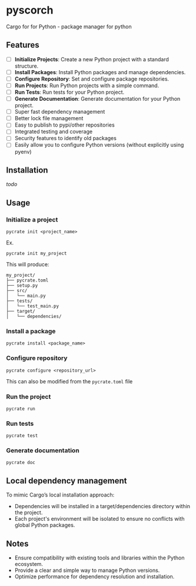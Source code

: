 # pyscorch 
Cargo for for Python - package manager for python

## Features
- [ ] **Initialize Projects**: Create a new Python project with a standard structure.
- [ ] **Install Packages**: Install Python packages and manage dependencies.
- [ ] **Configure Repository**: Set and configure package repositories.
- [ ] **Run Projects**: Run Python projects with a simple command.
- [ ] **Run Tests**: Run tests for your Python project.
- [ ] **Generate Documentation**: Generate documentation for your Python project.
- [ ] Super fast dependency management
- [ ] Better lock file management
- [ ] Easy to publish to pypi/other repositories
- [ ] Integrated testing and coverage
- [ ] Security features to identify old packages
- [ ] Easily allow you to configure Python versions (without explicitly using pyenv)

## Installation
*todo*

## Usage

### Initialize a project
```
pycrate init <project_name>
```

Ex.
```
pycrate init my_project
```

This will produce:
```
my_project/
├── pycrate.toml
├── setup.py
├── src/
│   └── main.py
├── tests/
│   └── test_main.py
├── target/
│   └── dependencies/
```

### Install a package
```
pycrate install <package_name>
```

### Configure repository 
```
pycrate configure <repository_url>
``` 

This can also be modified from the `pycrate.toml` file

### Run the project
```
pycrate run
```

### Run tests
```
pycrate test
```


### Generate documentation
```
pycrate doc
```


## Local dependency management
To mimic Cargo’s local installation approach:

- Dependencies will be installed in a target/dependencies directory within the project.
- Each project's environment will be isolated to ensure no conflicts with global Python packages.


## Notes 
- Ensure compatibility with existing tools and libraries within the Python ecosystem.
- Provide a clear and simple way to manage Python versions.
- Optimize performance for dependency resolution and installation.
